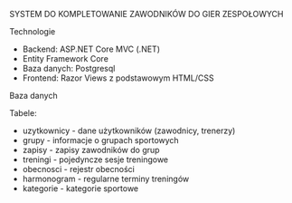 SYSTEM DO KOMPLETOWANIE ZAWODNIKÓW DO GIER ZESPOŁOWYCH

Technologie

- Backend: ASP.NET Core MVC (.NET)
- Entity Framework Core
- Baza danych: Postgresql
- Frontend: Razor Views z podstawowym HTML/CSS

Baza danych

Tabele:
- uzytkownicy - dane użytkowników (zawodnicy, trenerzy)
- grupy - informacje o grupach sportowych
- zapisy - zapisy zawodników do grup
- treningi - pojedyncze sesje treningowe
- obecnosci - rejestr obecności
- harmonogram - regularne terminy treningów
- kategorie - kategorie sportowe
